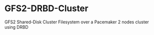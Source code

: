 # GFS2-DRBD-Cluster
GFS2 Shared-Disk Cluster Filesystem over a Pacemaker 2 nodes cluster using DRBD
